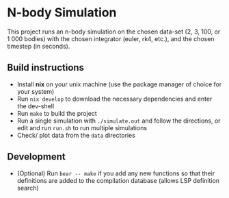 # N-body Simulation

This project runs an n-body simulation on the chosen data-set (2, 3, 100, or 1 000 bodies) with the chosen integrator (euler, rk4, etc.), and the chosen timestep (in seconds).

## Build instructions

- Install **nix** on your unix machine (use the package manager of choice for your system)
- Run `nix develop` to download the necessary dependencies and enter the dev-shell
- Run `make` to build the project
- Run a single simulation with `./simulate.out` and follow the directions, or edit and run `run.sh` to run multiple simulations
- Check/ plot data from the `data` directories

## Development

- (Optional) Run `bear -- make` if you add any new functions so that their definitions are added to the compilation database (allows LSP definition search)
